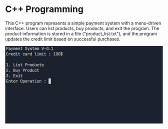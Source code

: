 # C++ Programming

This C++ program represents a simple payment system with a menu-driven interface. Users can list products, buy products, and exit the program. The product information is stored in a file ("product_list.txt"), and the program updates the credit limit based on successful purchases.

![](image.png)

